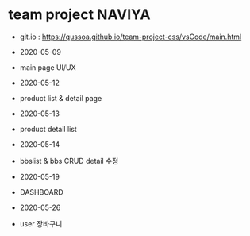 # team project NAVIYA

- git.io : https://qussoa.github.io/team-project-css/vsCode/main.html

* 2020-05-09

- main page UI/UX

* 2020-05-12

- product list & detail page

* 2020-05-13

- product detail list

* 2020-05-14

- bbslist & bbs CRUD detail 수정

* 2020-05-19

- DASHBOARD

* 2020-05-26
- user 장바구니 
